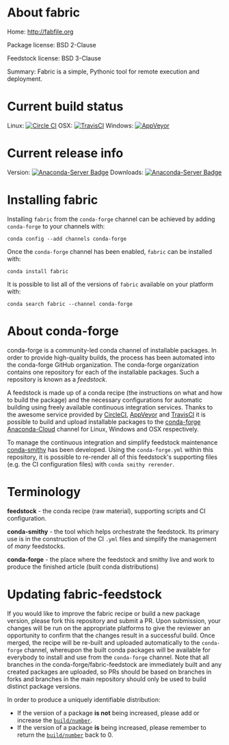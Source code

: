 About fabric
============

Home: http://fabfile.org

Package license: BSD 2-Clause

Feedstock license: BSD 3-Clause

Summary: Fabric is a simple, Pythonic tool for remote execution and deployment.



Current build status
====================

Linux: [![Circle CI](https://circleci.com/gh/conda-forge/fabric-feedstock.svg?style=shield)](https://circleci.com/gh/conda-forge/fabric-feedstock)
OSX: [![TravisCI](https://travis-ci.org/conda-forge/fabric-feedstock.svg?branch=master)](https://travis-ci.org/conda-forge/fabric-feedstock)
Windows: [![AppVeyor](https://ci.appveyor.com/api/projects/status/github/conda-forge/fabric-feedstock?svg=True)](https://ci.appveyor.com/project/conda-forge/fabric-feedstock/branch/master)

Current release info
====================
Version: [![Anaconda-Server Badge](https://anaconda.org/conda-forge/fabric/badges/version.svg)](https://anaconda.org/conda-forge/fabric)
Downloads: [![Anaconda-Server Badge](https://anaconda.org/conda-forge/fabric/badges/downloads.svg)](https://anaconda.org/conda-forge/fabric)

Installing fabric
=================

Installing `fabric` from the `conda-forge` channel can be achieved by adding `conda-forge` to your channels with:

```
conda config --add channels conda-forge
```

Once the `conda-forge` channel has been enabled, `fabric` can be installed with:

```
conda install fabric
```

It is possible to list all of the versions of `fabric` available on your platform with:

```
conda search fabric --channel conda-forge
```


About conda-forge
=================

conda-forge is a community-led conda channel of installable packages.
In order to provide high-quality builds, the process has been automated into the
conda-forge GitHub organization. The conda-forge organization contains one repository
for each of the installable packages. Such a repository is known as a *feedstock*.

A feedstock is made up of a conda recipe (the instructions on what and how to build
the package) and the necessary configurations for automatic building using freely
available continuous integration services. Thanks to the awesome service provided by
[CircleCI](https://circleci.com/), [AppVeyor](http://www.appveyor.com/)
and [TravisCI](https://travis-ci.org/) it is possible to build and upload installable
packages to the [conda-forge](https://anaconda.org/conda-forge)
[Anaconda-Cloud](http://docs.anaconda.org/) channel for Linux, Windows and OSX respectively.

To manage the continuous integration and simplify feedstock maintenance
[conda-smithy](http://github.com/conda-forge/conda-smithy) has been developed.
Using the ``conda-forge.yml`` within this repository, it is possible to re-render all of
this feedstock's supporting files (e.g. the CI configuration files) with ``conda smithy rerender``.


Terminology
===========

**feedstock** - the conda recipe (raw material), supporting scripts and CI configuration.

**conda-smithy** - the tool which helps orchestrate the feedstock.
                   Its primary use is in the construction of the CI ``.yml`` files
                   and simplify the management of *many* feedstocks.

**conda-forge** - the place where the feedstock and smithy live and work to
                  produce the finished article (built conda distributions)


Updating fabric-feedstock
=========================

If you would like to improve the fabric recipe or build a new
package version, please fork this repository and submit a PR. Upon submission,
your changes will be run on the appropriate platforms to give the reviewer an
opportunity to confirm that the changes result in a successful build. Once
merged, the recipe will be re-built and uploaded automatically to the
`conda-forge` channel, whereupon the built conda packages will be available for
everybody to install and use from the `conda-forge` channel.
Note that all branches in the conda-forge/fabric-feedstock are
immediately built and any created packages are uploaded, so PRs should be based
on branches in forks and branches in the main repository should only be used to
build distinct package versions.

In order to produce a uniquely identifiable distribution:
 * If the version of a package **is not** being increased, please add or increase
   the [``build/number``](http://conda.pydata.org/docs/building/meta-yaml.html#build-number-and-string).
 * If the version of a package **is** being increased, please remember to return
   the [``build/number``](http://conda.pydata.org/docs/building/meta-yaml.html#build-number-and-string)
   back to 0.

